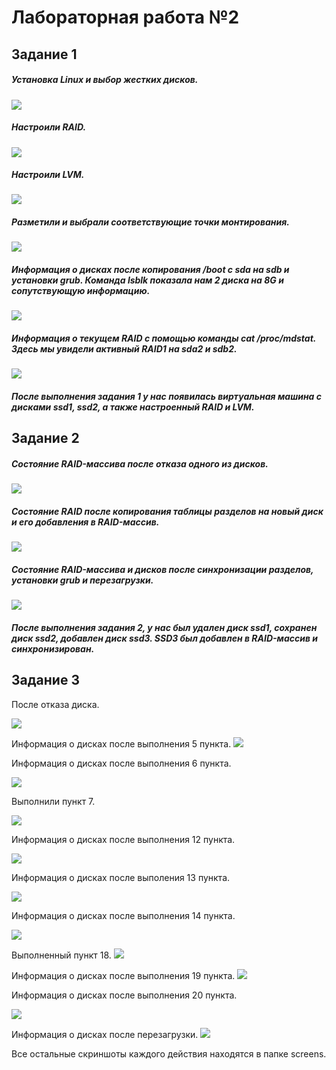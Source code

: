 # Лабораторная работа №2
 ## Задание 1
 ##### Установка Linux и выбор жестких дисков.
![](https://github.com/BorroGG/OS/blob/master/lab2/screens/1.png)
 ##### Настроили RAID.
![](https://github.com/BorroGG/OS/blob/master/lab2/screens/4.png)
 ##### Настроили LVM.
![](https://github.com/BorroGG/OS/blob/master/lab2/screens/6.png)
 ##### Разметили и выбрали соответствующие точки монтирования.
![](https://github.com/BorroGG/OS/blob/master/lab2/screens/7.png)
 #####  Информация о дисках после копирования /boot с sda на sdb и установки grub. Команда lsblk показала нам 2 диска на 8G и сопутствующую информацию.
![](https://github.com/BorroGG/OS/blob/master/lab2/screens/8.png)
 ##### Информация о текущем RAID с помощью команды cat /proc/mdstat. Здесь мы увидели активный RAID1 на sda2 и sdb2.
 ![](https://github.com/BorroGG/OS/blob/master/lab2/screens/9.png) 
 ##### После выполнения задания 1 у нас появилась виртуальная машина с дисками ssd1, ssd2, а также настроенный RAID и LVM.
 ## Задание 2
 ##### Состояние RAID-массива после отказа одного из дисков.
![](https://github.com/BorroGG/OS/blob/master/lab2/screens/10.png)
 ##### Состояние RAID после копирования таблицы разделов на новый диск и его добавления в RAID-массив.
 ![](https://github.com/BorroGG/OS/blob/master/lab2/screens/14.png)
 ##### Состояние RAID-массива и дисков после синхронизации разделов, установки grub и перезагрузки.
![](https://github.com/BorroGG/OS/blob/master/lab2/screens/16.png)
 ##### После выполнения задания 2, у нас был удален диск ssd1, сохранен диск ssd2, добавлен диск ssd3. SSD3 был добавлен в RAID-массив и синхронизирован.
 ## Задание 3
После отказа диска.
![](https://github.com/BorroGG/OS/blob/master/lab2/screens/17.png)
Информация о дисках после выполнения 5 пункта.
![](https://github.com/BorroGG/OS/blob/master/lab2/screens/27.png)
Информация о дисках после выполнения 6 пункта.
![](https://github.com/BorroGG/OS/blob/master/lab2/screens/32.png)
Выполнили пункт 7.
![](https://github.com/BorroGG/OS/blob/master/lab2/screens/35.png)
Информация о дисках после выполнения 12 пункта.
![](https://github.com/BorroGG/OS/blob/master/lab2/screens/40.png)
Информация о дисках после выполения 13 пункта.
![](https://github.com/BorroGG/OS/blob/master/lab2/screens/41.png)
Информация о дисках после выполнения 14 пункта.
![](https://github.com/BorroGG/OS/blob/master/lab2/screens/43.png)
Выполненный пункт 18.
![](https://github.com/BorroGG/OS/blob/master/lab2/screens/46.png)
Информация о дисках после выполнения 19 пункта.
![](https://github.com/BorroGG/OS/blob/master/lab2/screens/49.png)
Информация о дисках после выполнения 20 пункта.
![](https://github.com/BorroGG/OS/blob/master/lab2/screens/54.png)
Информация о дисках после перезагрузки.
![](https://github.com/BorroGG/OS/blob/master/lab2/screens/57.png)
Все остальные скриншоты каждого действия находятся в папке screens.
